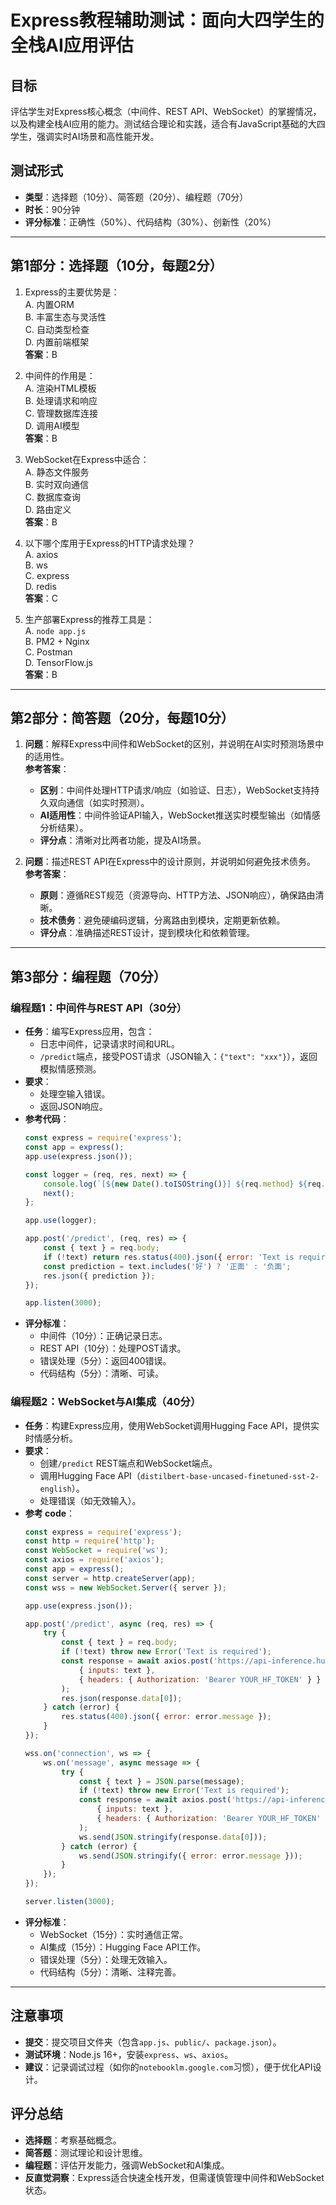 # Express教程辅助测试：面向大四学生的全栈AI应用评估

## 目标
评估学生对Express核心概念（中间件、REST API、WebSocket）的掌握情况，以及构建全栈AI应用的能力。测试结合理论和实践，适合有JavaScript基础的大四学生，强调实时AI场景和高性能开发。

## 测试形式
- **类型**：选择题（10分）、简答题（20分）、编程题（70分）
- **时长**：90分钟
- **评分标准**：正确性（50%）、代码结构（30%）、创新性（20%）

---

## 第1部分：选择题（10分，每题2分）

1. Express的主要优势是：  
   A. 内置ORM  
   B. 丰富生态与灵活性  
   C. 自动类型检查  
   D. 内置前端框架  
   **答案**：B

2. 中间件的作用是：  
   A. 渲染HTML模板  
   B. 处理请求和响应  
   C. 管理数据库连接  
   D. 调用AI模型  
   **答案**：B

3. WebSocket在Express中适合：  
   A. 静态文件服务  
   B. 实时双向通信  
   C. 数据库查询  
   D. 路由定义  
   **答案**：B

4. 以下哪个库用于Express的HTTP请求处理？  
   A. axios  
   B. ws  
   C. express  
   D. redis  
   **答案**：C

5. 生产部署Express的推荐工具是：  
   A. `node app.js`  
   B. PM2 + Nginx  
   C. Postman  
   D. TensorFlow.js  
   **答案**：B

---

## 第2部分：简答题（20分，每题10分）

1. **问题**：解释Express中间件和WebSocket的区别，并说明在AI实时预测场景中的适用性。  
   **参考答案**：  
   - **区别**：中间件处理HTTP请求/响应（如验证、日志），WebSocket支持持久双向通信（如实时预测）。  
   - **AI适用性**：中间件验证API输入，WebSocket推送实时模型输出（如情感分析结果）。  
   - **评分点**：清晰对比两者功能，提及AI场景。

2. **问题**：描述REST API在Express中的设计原则，并说明如何避免技术债务。  
   **参考答案**：  
   - **原则**：遵循REST规范（资源导向、HTTP方法、JSON响应），确保路由清晰。  
   - **技术债务**：避免硬编码逻辑，分离路由到模块，定期更新依赖。  
   - **评分点**：准确描述REST设计，提到模块化和依赖管理。

---

## 第3部分：编程题（70分）

### 编程题1：中间件与REST API（30分）
- **任务**：编写Express应用，包含：
  - 日志中间件，记录请求时间和URL。
  - `/predict`端点，接受POST请求（JSON输入：`{"text": "xxx"}`），返回模拟情感预测。
- **要求**：
  - 处理空输入错误。
  - 返回JSON响应。
- **参考代码**：
  ```javascript
  const express = require('express');
  const app = express();
  app.use(express.json());

  const logger = (req, res, next) => {
      console.log(`[${new Date().toISOString()}] ${req.method} ${req.url}`);
      next();
  };

  app.use(logger);

  app.post('/predict', (req, res) => {
      const { text } = req.body;
      if (!text) return res.status(400).json({ error: 'Text is required' });
      const prediction = text.includes('好') ? '正面' : '负面';
      res.json({ prediction });
  });

  app.listen(3000);
  ```
- **评分标准**：
  - 中间件（10分）：正确记录日志。
  - REST API（10分）：处理POST请求。
  - 错误处理（5分）：返回400错误。
  - 代码结构（5分）：清晰、可读。

### 编程题2：WebSocket与AI集成（40分）
- **任务**：构建Express应用，使用WebSocket调用Hugging Face API，提供实时情感分析。
- **要求**：
  - 创建`/predict` REST端点和WebSocket端点。
  - 调用Hugging Face API（`distilbert-base-uncased-finetuned-sst-2-english`）。
  - 处理错误（如无效输入）。
- **参考 code**：
  ```javascript
  const express = require('express');
  const http = require('http');
  const WebSocket = require('ws');
  const axios = require('axios');
  const app = express();
  const server = http.createServer(app);
  const wss = new WebSocket.Server({ server });

  app.use(express.json());

  app.post('/predict', async (req, res) => {
      try {
          const { text } = req.body;
          if (!text) throw new Error('Text is required');
          const response = await axios.post('https://api-inference.huggingface.co/models/distilbert-base-uncased-finetuned-sst-2-english', 
              { inputs: text },
              { headers: { Authorization: 'Bearer YOUR_HF_TOKEN' } }
          );
          res.json(response.data[0]);
      } catch (error) {
          res.status(400).json({ error: error.message });
      }
  });

  wss.on('connection', ws => {
      ws.on('message', async message => {
          try {
              const { text } = JSON.parse(message);
              if (!text) throw new Error('Text is required');
              const response = await axios.post('https://api-inference.huggingface.co/models/distilbert-base-uncased-finetuned-sst-2-english', 
                  { inputs: text },
                  { headers: { Authorization: 'Bearer YOUR_HF_TOKEN' } }
              );
              ws.send(JSON.stringify(response.data[0]));
          } catch (error) {
              ws.send(JSON.stringify({ error: error.message }));
          }
      });
  });

  server.listen(3000);
  ```
- **评分标准**：
  - WebSocket（15分）：实时通信正常。
  - AI集成（15分）：Hugging Face API工作。
  - 错误处理（5分）：处理无效输入。
  - 代码结构（5分）：清晰、注释完善。

---

## 注意事项
- **提交**：提交项目文件夹（包含`app.js`、`public/`、`package.json`）。
- **测试环境**：Node.js 16+，安装`express`、`ws`、`axios`。
- **建议**：记录调试过程（如你的`notebooklm.google.com`习惯），便于优化API设计。

## 评分总结
- **选择题**：考察基础概念。
- **简答题**：测试理论和设计思维。
- **编程题**：评估开发能力，强调WebSocket和AI集成。
- **反直觉洞察**：Express适合快速全栈开发，但需谨慎管理中间件和WebSocket状态。